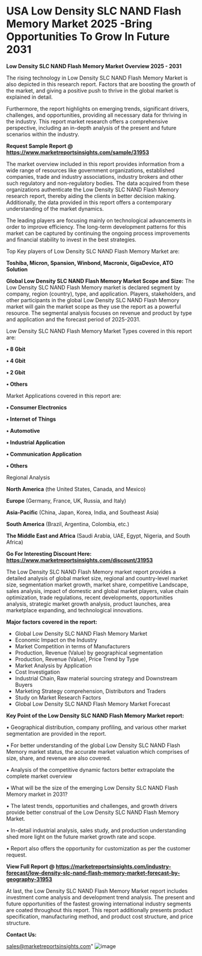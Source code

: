 # USA Low Density SLC NAND Flash Memory Market 2025 -Bring Opportunities To Grow In Future 2031

<Strong> Low Density SLC NAND Flash Memory Market Overview 2025 - 2031</strong>

The rising technology in Low Density SLC NAND Flash Memory Market is also depicted in this research report. Factors that are boosting the growth of the market, and giving a positive push to thrive in the global market is explained in detail.

Furthermore, the report highlights on emerging trends, significant drivers, challenges, and opportunities, providing all necessary data for thriving in the industry. This report market research offers a comprehensive perspective, including an in-depth analysis of the present and future scenarios within the industry.

<strong>Request Sample Report @ <a href=https://www.marketreportsinsights.com/sample/31953>https://www.marketreportsinsights.com/sample/31953</a></strong>

The market overview included in this report provides information from a wide range of resources like government organizations, established companies, trade and industry associations, industry brokers and other such regulatory and non-regulatory bodies. The data acquired from these organizations authenticate the Low Density SLC NAND Flash Memory research report, thereby aiding the clients in better decision making. Additionally, the data provided in this report offers a contemporary understanding of the market dynamics.

The leading players are focusing mainly on technological advancements in order to improve efficiency. The long-term development patterns for this market can be captured by continuing the ongoing process improvements and financial stability to invest in the best strategies.

Top Key players of Low Density SLC NAND Flash Memory Market are:

<strong>Toshiba, Micron, Spansion, Winbond, Macronix, GigaDevice, ATO Solution</strong>

<strong><b>Global Low Density SLC NAND Flash Memory Market Scope and Size:</b></strong>
The Low Density SLC NAND Flash Memory market is declared segment by company, region (country), type, and application. Players, stakeholders, and other participants in the global Low Density SLC NAND Flash Memory market will gain the market scope as they use the report as a powerful resource. The segmental analysis focuses on revenue and product by type and application and the forecast period of 2025-2031.

Low Density SLC NAND Flash Memory Market Types covered in this report are:

<strong>• 8 Gbit

• 4 Gbit

• 2 Gbit

• Others</strong>

Market Applications covered in this report are:

<strong>• Consumer Electronics

• Internet of Things

• Automotive

• Industrial Application

• Communication Application

• Others</strong> 

Regional Analysis

<strong>North America</strong> (the United States, Canada, and Mexico)

<strong>Europe</strong> (Germany, France, UK, Russia, and Italy)

<strong>Asia-Pacific</strong> (China, Japan, Korea, India, and Southeast Asia)

<strong>South America</strong> (Brazil, Argentina, Colombia, etc.)

<strong>The Middle East and Africa</strong> (Saudi Arabia, UAE, Egypt, Nigeria, and South Africa)

<strong>Go For Interesting Discount Here: <a href=https://www.marketreportsinsights.com/discount/31953>https://www.marketreportsinsights.com/discount/31953</a></strong>

The Low Density SLC NAND Flash Memory market report provides a detailed analysis of global market size, regional and country-level market size, segmentation market growth, market share, competitive Landscape, sales analysis, impact of domestic and global market players, value chain optimization, trade regulations, recent developments, opportunities analysis, strategic market growth analysis, product launches, area marketplace expanding, and technological innovations.

<strong><b>Major factors covered in the report:</b></strong>
<ul>
  <li>Global Low Density SLC NAND Flash Memory Market </li>
  <li>Economic Impact on the Industry</li>
  <li>Market Competition in terms of Manufacturers</li>
  <li>Production, Revenue (Value) by geographical segmentation</li>
  <li>Production, Revenue (Value), Price Trend by Type</li>
  <li>Market Analysis by Application</li>
  <li>Cost Investigation</li>
  <li>Industrial Chain, Raw material sourcing strategy and Downstream Buyers</li>
  <li>Marketing Strategy comprehension, Distributors and Traders</li>
  <li>Study on Market Research Factors</li>
  <li>Global Low Density SLC NAND Flash Memory Market Forecast</li>
</ul>

<strong><b>Key Point of the Low Density SLC NAND Flash Memory Market report:</b></strong>

• Geographical distribution, company profiling, and various other market segmentation are provided in the report.

• For better understanding of the global Low Density SLC NAND Flash Memory market status, the accurate market valuation which comprises of size, share, and revenue are also covered.

• Analysis of the competitive dynamic factors better extrapolate the complete market overview

• What will be the size of the emerging Low Density SLC NAND Flash Memory market in 2031?

• The latest trends, opportunities and challenges, and growth drivers provide better construal of the Low Density SLC NAND Flash Memory Market.

• In-detail industrial analysis, sales study, and production understanding shed more light on the future market growth rate and scope.

• Report also offers the opportunity for customization as per the customer request.

<strong><b>View Full Report @ <a href=https://marketreportsinsights.com/industry-forecast/low-density-slc-nand-flash-memory-market-forecast-by-geography-31953>https://marketreportsinsights.com/industry-forecast/low-density-slc-nand-flash-memory-market-forecast-by-geography-31953</a></b></strong>


At last, the Low Density SLC NAND Flash Memory Market report includes investment come analysis and development trend analysis. The present and future opportunities of the fastest growing international industry segments are coated throughout this report. This report additionally presents product specification, manufacturing method, and product cost structure, and price structure.

<strong>Contact Us:</strong>

sales@marketreportsinsights.com"
![image](https://github.com/user-attachments/assets/6997efe6-7165-4a7d-b5f4-05ac0a6ac7a5)
